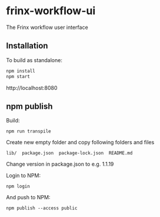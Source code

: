 # frinx-workflow-ui

The Frinx workflow user interface

## Installation

To build as standalone:
```bash
npm install
npm start
```
http://localhost:8080

## npm publish

Build:
```
npm run transpile
```

Create new empty folder and copy following folders and files
```
lib/  package.json  package-lock.json  README.md
```

Change version in package.json to e.g. 1.1.19

Login to NPM:
```
npm login
```

And push to NPM:
```
npm publish --access public
```

